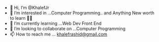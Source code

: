 - 👋 Hi, I’m @KhalefJr
- 👀 I’m interested in ...Computer Programming.. and Anything New worth to learn ✌🏼
- 🌱 I’m currently learning ...Web Dev Front End
- 💞️ I’m looking to collaborate on ...Computer Programming 
- 📫 How to reach me ... khalefrashid@gmail.com 

<!---
KhalefJr/KhalefJr is a ✨ special ✨ repository because its `README.md` (this file) appears on your GitHub profile.
You can click the Preview link to take a look at your changes.
--->
